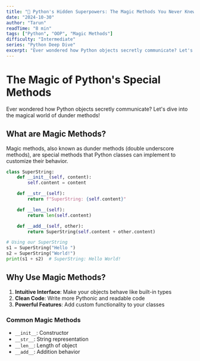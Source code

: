```yaml
---
title: "🐍 Python's Hidden Superpowers: The Magic Methods You Never Knew Existed"
date: "2024-10-30"
author: "Tarun"
readTime: "8 min"
tags: ["Python", "OOP", "Magic Methods"]
difficulty: "Intermediate"
series: "Python Deep Dive"
excerpt: "Ever wondered how Python objects secretly communicate? Let's dive into the magical world of dunder methods. Spoiler alert: It's like teaching your objects to dance! 🕺"
---
```


# The Magic of Python's Special Methods

Ever wondered how Python objects secretly communicate? Let's dive into the magical world of dunder methods!

## What are Magic Methods?

Magic methods, also known as dunder methods (double underscore methods), are special methods that Python classes can implement to customize their behavior.

```python
class SuperString:
    def __init__(self, content):
        self.content = content

    def __str__(self):
        return f"SuperString: {self.content}"

    def __len__(self):
        return len(self.content)

    def __add__(self, other):
        return SuperString(self.content + other.content)

# Using our SuperString
s1 = SuperString("Hello ")
s2 = SuperString("World!")
print(s1 + s2)  # SuperString: Hello World!
```

## Why Use Magic Methods?

1. **Intuitive Interface**: Make your objects behave like built-in types
2. **Clean Code**: Write more Pythonic and readable code
3. **Powerful Features**: Add custom functionality to your classes

### Common Magic Methods

- `__init__`: Constructor
- `__str__`: String representation
- `__len__`: Length of object
- `__add__`: Addition behavior
